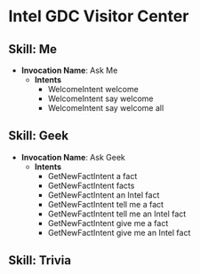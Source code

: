 # Intel GDC Visitor Center

## Skill: Me

- __Invocation Name__: Ask Me
  - __Intents__
    - WelcomeIntent welcome
    - WelcomeIntent say welcome
    - WelcomeIntent say welcome all

## Skill: Geek

- __Invocation Name__: Ask Geek
  - __Intents__
    - GetNewFactIntent a fact
    - GetNewFactIntent facts
    - GetNewFactIntent an Intel fact
    - GetNewFactIntent tell me a fact
    - GetNewFactIntent tell me an Intel fact
    - GetNewFactIntent give me a fact
    - GetNewFactIntent give me an Intel fact

## Skill: Trivia

